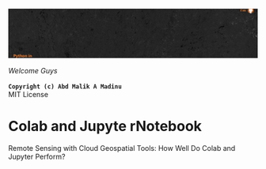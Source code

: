  <p align="center" style="margin-bottom: 1px;">
  <img src="Colab and Jupyter Notebook.png" alt="Colab and Jupyter Notebook.png" width="100%" style="max-height: 100px; object-fit: cover;"/>
 <p


# *Welcome Guys*
**``Copyright (c) Abd Malik A Madinu``**
<br /> MIT License

# **Colab and Jupyte rNotebook**
Remote Sensing with Cloud Geospatial Tools: How Well Do Colab and Jupyter Perform?
